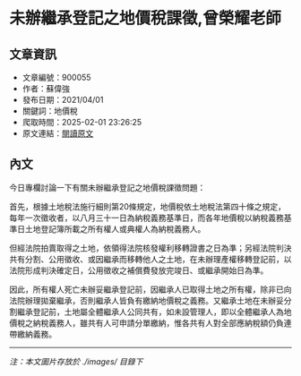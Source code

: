 # 未辦繼承登記之地價稅課徵,曾榮耀老師

## 文章資訊
- 文章編號：900055
- 作者：蘇偉強
- 發布日期：2021/04/01
- 關鍵詞：地價稅
- 爬取時間：2025-02-01 23:26:25
- 原文連結：[閱讀原文](https://real-estate.get.com.tw/Columns/detail.aspx?no=900055)

## 內文


今日專欄討論一下有關未辦繼承登記之地價稅課徵問題：


首先，根據土地稅法施行細則第20條規定，地價稅依土地稅法第四十條之規定，每年一次徵收者，以八月三十一日為納稅義務基準日，而各年地價稅以納稅義務基準日土地登記簿所載之所有權人或典權人為納稅義務人。


但經法院拍賣取得之土地，依領得法院核發權利移轉證書之日為準；另經法院判決共有分割、公用徵收、或因繼承而移轉他人之土地，在未辦理產權移轉登記前，以法院形成判決確定日，公用徵收之補償費發放完竣日、或繼承開始日為準。


因此，所有權人死亡未辦妥繼承登記前，因繼承人已取得土地之所有權，除非已向法院辦理拋棄繼承，否則繼承人皆負有繳納地價稅之義務。又繼承土地在未辦妥分割繼承登記前，土地屬全體繼承人公同共有，如未設管理人，即以全體繼承人為地價稅之納稅義務人，雖共有人可申請分單繳納，惟各共有人對全部應納稅額仍負連帶繳納義務。

---
*注：本文圖片存放於 ./images/ 目錄下*
